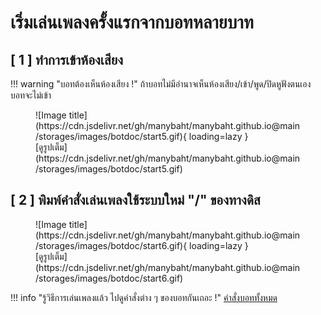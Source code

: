 # เริ่มเล่นเพลงครั้งแรกจากบอทหลายบาท

## [ 1 ] ทำการเข้าห้องเสียง

!!! warning "บอทต้องเห็นห้องเสียง !"
    ถ้าบอทไม่มีอำนาจเห็นห้องเสียง/เข้า/พูด/ปิดหูฟังตนเอง บอทจะไม่เข้า

<figure markdown> 
    ![Image title](https://cdn.jsdelivr.net/gh/manybaht/manybaht.github.io@main/storages/images/botdoc/start5.gif){ loading=lazy }
    <figcaption>[ดูรูปเต็ม](https://cdn.jsdelivr.net/gh/manybaht/manybaht.github.io@main/storages/images/botdoc/start5.gif)</figcaption>
</figure>

## [ 2 ] พิมพ์คำสั่งเล่นเพลงใช้ระบบใหม่ "/" ของทางดิส

<figure markdown> 
    ![Image title](https://cdn.jsdelivr.net/gh/manybaht/manybaht.github.io@main/storages/images/botdoc/start6.gif){ loading=lazy }
    <figcaption>[ดูรูปเต็ม](https://cdn.jsdelivr.net/gh/manybaht/manybaht.github.io@main/storages/images/botdoc/start6.gif)</figcaption>
</figure>

!!! info "รู้วิธีการเล่นเพลงแล้ว ไปดูคำสั่งต่าง ๆ ของบอทกันเถอะ !"
    [คำสั่งบอททั้งหมด](/music)